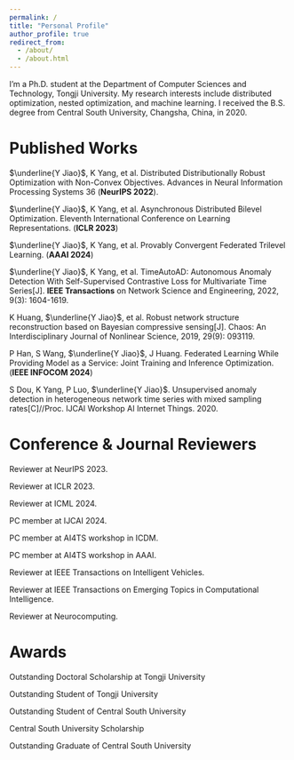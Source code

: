 ```yaml
---
permalink: /
title: "Personal Profile"
author_profile: true
redirect_from: 
  - /about/
  - /about.html
---
```



I’m a Ph.D. student at the Department of Computer Sciences and Technology, Tongji University. My research interests include distributed optimization, nested optimization, and machine learning. I received the B.S. degree from Central South University, Changsha, China, in 2020.

Published Works
======
$\underline{Y Jiao}$, K Yang, et al. Distributed Distributionally Robust Optimization with Non-Convex Objectives. Advances in Neural Information Processing Systems 36 (**NeurIPS 2022**). 

$\underline{Y Jiao}$, K Yang, et al. Asynchronous Distributed Bilevel Optimization. Eleventh International Conference on Learning Representations. (**ICLR 2023**) 

$\underline{Y Jiao}$, K Yang, et al. Provably Convergent Federated Trilevel Learning. (**AAAI 2024**) 

$\underline{Y Jiao}$, K Yang, et al. TimeAutoAD: Autonomous Anomaly Detection With Self-Supervised Contrastive Loss for Multivariate Time Series[J]. **IEEE Transactions** on Network Science and Engineering, 2022, 9(3): 1604-1619. 

K Huang, $\underline{Y Jiao}$, et al. Robust network structure reconstruction based on Bayesian compressive sensing[J]. Chaos: An Interdisciplinary Journal of Nonlinear Science, 2019, 29(9): 093119.

P Han, S Wang, $\underline{Y Jiao}$, J Huang. Federated Learning While Providing Model as a Service: Joint Training and Inference Optimization. (**IEEE INFOCOM 2024**)

S Dou, K Yang, P Luo, $\underline{Y Jiao}$. Unsupervised anomaly detection in heterogeneous network time series with mixed sampling rates[C]//Proc. IJCAI Workshop AI Internet Things. 2020.

Conference & Journal Reviewers
======
Reviewer at NeurIPS 2023.

Reviewer at ICLR 2023. 

Reviewer at ICML 2024. 

PC member at IJCAI 2024. 

PC member at AI4TS workshop in ICDM. 

PC member at AI4TS workshop in AAAI. 

Reviewer at IEEE Transactions on Intelligent Vehicles. 

Reviewer at IEEE Transactions on Emerging Topics in Computational Intelligence. 

Reviewer at Neurocomputing. 

Awards
======

Outstanding Doctoral Scholarship at Tongji University

Outstanding Student of Tongji University

Outstanding Student of Central South University

Central South University Scholarship

Outstanding Graduate of Central South University
